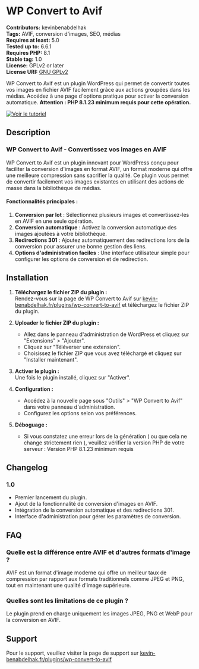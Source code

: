 # WP Convert to Avif

**Contributors:** kevinbenabdelhak  
**Tags:** AVIF, conversion d'images, SEO, médias  
**Requires at least:** 5.0  
**Tested up to:** 6.6.1     
**Requires PHP:** 8.1     
**Stable tag:** 1.0  
**License:** GPLv2 or later  
**License URI:** [GNU GPLv2](https://www.gnu.org/licenses/gpl-2.0.html)  

WP Convert to Avif est un plugin WordPress qui permet de convertir toutes vos images en fichier AVIF facilement grâce aux actions groupées dans les médias. Accédez à une page d'options pratique pour activer la conversion automatique. **Attention : PHP 8.1.23 minimum requis pour cette opération.**

[![Voir le tutoriel](https://img.youtube.com/vi/LliT1XBdFMU/maxresdefault.jpg)](https://www.youtube.com/watch?v=LliT1XBdFMU&ab_channel=KevinBenabdelhak)

## Description

### WP Convert to Avif - Convertissez vos images en AVIF

WP Convert to Avif est un plugin innovant pour WordPress conçu pour faciliter la conversion d'images en format AVIF, un format moderne qui offre une meilleure compression sans sacrifier la qualité. Ce plugin vous permet de convertir facilement vos images existantes en utilisant des actions de masse dans la bibliothèque de médias.

#### Fonctionnalités principales :
1. **Conversion par lot** : Sélectionnez plusieurs images et convertissez-les en AVIF en une seule opération.
2. **Conversion automatique** : Activez la conversion automatique des images ajoutées à votre bibliothèque.
3. **Redirections 301** : Ajoutez automatiquement des redirections lors de la conversion pour assurer une bonne gestion des liens.
4. **Options d'administration faciles** : Une interface utilisateur simple pour configurer les options de conversion et de redirection.

## Installation

1. **Téléchargez le fichier ZIP du plugin :**  
   Rendez-vous sur la page de WP Convert to Avif sur [kevin-benabdelhak.fr/plugins/wp-convert-to-avif](https://kevin-benabdelhak.fr/plugins/wp-convert-to-avif/) et téléchargez le fichier ZIP du plugin.

2. **Uploader le fichier ZIP du plugin :**  
   - Allez dans le panneau d'administration de WordPress et cliquez sur "Extensions" > "Ajouter".
   - Cliquez sur "Téléverser une extension".
   - Choisissez le fichier ZIP que vous avez téléchargé et cliquez sur "Installer maintenant".

3. **Activer le plugin :**  
   Une fois le plugin installé, cliquez sur "Activer".

4. **Configuration :**  
   - Accédez à la nouvelle page sous "Outils" > "WP Convert to Avif" dans votre panneau d'administration.
   - Configurez les options selon vos préférences.
5. **Déboguage :**  
   - Si vous constatez une erreur lors de la génération ( ou que cela ne change strictement rien ), veuillez vérifier la version PHP de votre serveur : Version PHP 8.1.23 minimum requis
## Changelog

### 1.0
* Premier lancement du plugin.
* Ajout de la fonctionnalité de conversion d'images en AVIF.
* Intégration de la conversion automatique et des redirections 301.
* Interface d'administration pour gérer les paramètres de conversion.

## FAQ

### Quelle est la différence entre AVIF et d'autres formats d'image ?
AVIF est un format d'image moderne qui offre un meilleur taux de compression par rapport aux formats traditionnels comme JPEG et PNG, tout en maintenant une qualité d'image supérieure.

### Quelles sont les limitations de ce plugin ?
Le plugin prend en charge uniquement les images JPEG, PNG et WebP pour la conversion en AVIF.

## Support
Pour le support, veuillez visiter la page de support sur [kevin-benabdelhak.fr/plugins/wp-convert-to-avif](https://kevin-benabdelhak.fr/plugins/wp-convert-to-avif/)
